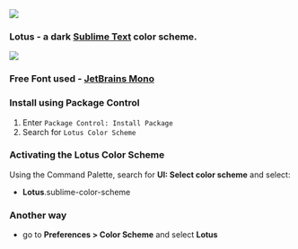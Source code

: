 <img src="img/top.jpg" >

### Lotus - a dark [Sublime Text](https://www.sublimetext.com) color scheme.

<img src="img/look.png" >

### Free Font used - [JetBrains Mono](https://www.jetbrains.com/lp/mono/)

### Install using Package Control

1. Enter `Package Control: Install Package`
2. Search for `Lotus Color Scheme`

### Activating the Lotus Color Scheme

Using the Command Palette, search for **UI: Select color scheme** and select:

- **Lotus**.sublime-color-scheme

### Another way

- go to **Preferences > Color Scheme** and select **Lotus**

